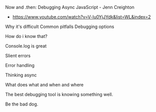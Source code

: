 Now and .then: Debugging Async JavaScript - Jenn Creighton

- https://www.youtube.com/watch?v=V-lu0YjJYdk&list=WL&index=2

Why it's difficult Common pitfalls Debugging options

How do i know that?

Console.log is great

Slient errors

Error handling

Thinking async

What does what and when and where

The best debugging tool is knowing something well.

Be the bad dog.

